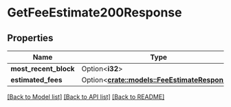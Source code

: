# GetFeeEstimate200Response

## Properties

Name | Type | Description | Notes
------------ | ------------- | ------------- | -------------
**most_recent_block** | Option<**i32**> |  | [optional]
**estimated_fees** | Option<[**crate::models::FeeEstimateResponse**](fee_estimate_response.md)> |  | [optional]

[[Back to Model list]](../README.md#documentation-for-models) [[Back to API list]](../README.md#documentation-for-api-endpoints) [[Back to README]](../README.md)


